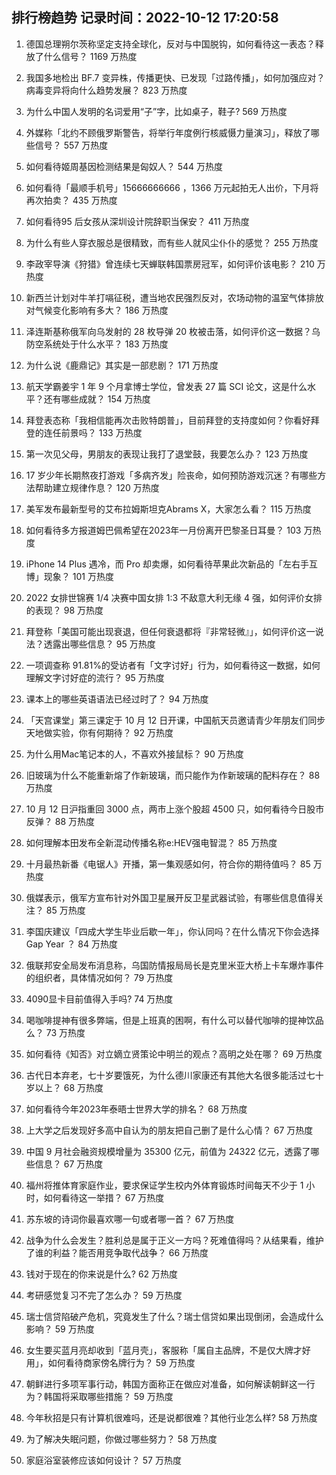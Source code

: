 
## 排行榜趋势 记录时间：2022-10-12 17:20:58
  
  1. 德国总理朔尔茨称坚定支持全球化，反对与中国脱钩，如何看待这一表态？释放了什么信号？ 1169 万热度
    
  2. 我国多地检出 BF.7 变异株，传播更快、已发现「过路传播」，如何加强应对？病毒变异将向什么趋势发展？ 823 万热度
    
  3. 为什么中国人发明的名词爱用“子”字，比如桌子，鞋子? 569 万热度
    
  4. 外媒称「北约不顾俄罗斯警告，将举行年度例行核威慑力量演习」，释放了哪些信号？ 557 万热度
    
  5. 如何看待姬周基因检测结果是匈奴人？ 544 万热度
    
  6. 如何看待「最顺手机号」15666666666 ，1366 万元起拍无人出价，下月将再次拍卖？ 435 万热度
    
  7. 如何看待95 后女孩从深圳设计院辞职当保安？ 411 万热度
    
  8. 为什么有些人穿衣服总是很精致，而有些人就风尘仆仆的感觉？ 255 万热度
    
  9. 李政宰导演《狩猎》曾连续七天蝉联韩国票房冠军，如何评价该电影？ 210 万热度
    
  10. 新西兰计划对牛羊打嗝征税，遭当地农民强烈反对，农场动物的温室气体排放对气候变化影响有多大？ 186 万热度
    
  11. 泽连斯基称俄军向乌发射的 28 枚导弹 20 枚被击落，如何评价这一数据？乌防空系统处于什么水平？ 183 万热度
    
  12. 为什么说《鹿鼎记》其实是一部悲剧？ 171 万热度
    
  13. 航天学霸姜宇 1 年 9 个月拿博士学位，曾发表 27 篇 SCI 论文，这是什么水平？还有哪些成就？ 154 万热度
    
  14. 拜登表态称「我相信能再次击败特朗普」，目前拜登的支持度如何？你看好拜登的连任前景吗？ 133 万热度
    
  15. 第一次见父母，男朋友的表现让我打了退堂鼓，我要怎么办？ 123 万热度
    
  16. 17 岁少年长期熬夜打游戏「多病齐发」险丧命，如何预防游戏沉迷？有哪些方法帮助建立规律作息？ 120 万热度
    
  17. 美军发布最新型号的艾布拉姆斯坦克Abrams X，大家怎么看？ 115 万热度
    
  18. 如何看待多方报道姆巴佩希望在2023年一月份离开巴黎圣日耳曼？ 103 万热度
    
  19. iPhone 14 Plus 遇冷，而 Pro 却卖爆，如何看待苹果此次新品的「左右手互博」现象？ 101 万热度
    
  20. 2022 女排世锦赛 1/4 决赛中国女排 1:3 不敌意大利无缘 4 强，如何评价女排的表现？ 98 万热度
    
  21. 拜登称「美国可能出现衰退，但任何衰退都将『非常轻微』」，如何评价这一说法？透露出哪些信息？ 95 万热度
    
  22. 一项调查称 91.81%的受访者有「文字讨好」行为，如何看待这一数据，如何理解文字讨好症的流行？ 95 万热度
    
  23. 课本上的哪些英语语法已经过时了？ 94 万热度
    
  24. 「天宫课堂」第三课定于 10 月 12 日开课，中国航天员邀请青少年朋友们同步天地做实验，你有何期待？ 92 万热度
    
  25. 为什么用Mac笔记本的人，不喜欢外接鼠标？ 90 万热度
    
  26. 旧玻璃为什么不能重新熔了作新玻璃，而只能作为作新玻璃的配料存在？ 88 万热度
    
  27. 10 月 12 日沪指重回 3000 点，两市上涨个股超 4500 只，如何看待今日股市反弹？ 88 万热度
    
  28. 如何理解本田发布全新混动传播名称e:HEV强电智混？ 85 万热度
    
  29. 十月最热新番《电锯人》开播，第一集观感如何，符合你的期待值吗？ 85 万热度
    
  30. 俄媒表示，俄军方宣布针对外国卫星展开反卫星武器试验，有哪些信息值得关注？ 85 万热度
    
  31. 李国庆建议「四成大学生毕业后歇一年」，你认同吗？在什么情况下你会选择 Gap Year ？ 84 万热度
    
  32. 俄联邦安全局发布消息称，乌国防情报局局长是克里米亚大桥上卡车爆炸事件的组织者，具体情况如何？ 79 万热度
    
  33. 4090显卡目前值得入手吗? 74 万热度
    
  34. 喝咖啡提神有很多弊端，但是上班真的困啊，有什么可以替代咖啡的提神饮品么？ 73 万热度
    
  35. 如何看待《知否》对立嫡立贤策论中明兰的观点？高明之处在哪？ 69 万热度
    
  36. 古代日本弃老，七十岁要饿死，为什么德川家康还有其他大名很多能活过七十岁以上？ 68 万热度
    
  37. 如何看待今年2023年泰晤士世界大学的排名？ 68 万热度
    
  38. 上大学之后发现好多高中自认为的朋友把自己删了是什么心情？ 67 万热度
    
  39. 中国 9 月社会融资规模增量为 35300 亿元，前值为 24322 亿元，透露了哪些信息？ 67 万热度
    
  40. 福州将推体育家庭作业，要求保证学生校内外体育锻炼时间每天不少于 1 小时，如何看待这一举措？ 67 万热度
    
  41. 苏东坡的诗词你最喜欢哪一句或者哪一首？ 67 万热度
    
  42. 战争为什么会发生？胜利总是属于正义一方吗？死难值得吗？从结果看，维护了谁的利益？能否用竞争取代战争？ 66 万热度
    
  43. 钱对于现在的你来说是什么? 62 万热度
    
  44. 考研感觉复习不完了怎么办？ 59 万热度
    
  45. 瑞士信贷陷破产危机，究竟发生了什么？瑞士信贷如果出现倒闭，会造成什么影响？ 59 万热度
    
  46. 女生要买蓝月亮却收到「蓝月壳」，客服称「属自主品牌，不是仅大牌才好用」，如何看待商家傍名牌行为？ 59 万热度
    
  47. 朝鲜进行多项军事行动，韩国方面称正在做应对准备，如何解读朝鲜这一行为？韩国将采取哪些措施？ 59 万热度
    
  48. 今年秋招是只有计算机很难吗，还是说都很难？其他行业怎么样? 58 万热度
    
  49. 为了解决失眠问题，你做过哪些努力？ 58 万热度
    
  50. 家庭浴室装修应该如何设计？ 57 万热度
    